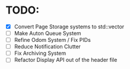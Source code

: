 # TODO:

- [X] Convert Page Storage systems to std::vector
- [ ] Make Auton Queue System
- [ ] Refine Odom System / Fix PIDs
- [ ] Reduce Notification Clutter
- [ ] Fix Archiving System
- [ ] Refactor Display API out of the header file